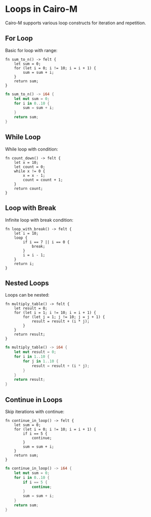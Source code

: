 # Loops in Cairo-M

Cairo-M supports various loop constructs for iteration and repetition.

## For Loop

Basic for loop with range:

```cairo-m
fn sum_to_n() -> felt {
    let sum = 0;
    for (let i = 0; i != 10; i = i + 1) {
        sum = sum + i;
    }
    return sum;
}
```

```rust
fn sum_to_n() -> i64 {
    let mut sum = 0;
    for i in 0..10 {
        sum = sum + i;
    }
    return sum;
}
```

## While Loop

While loop with condition:

```cairo-m
fn count_down() -> felt {
    let x = 10;
    let count = 0;
    while x != 0 {
        x = x - 1;
        count = count + 1;
    }
    return count;
}
```

## Loop with Break

Infinite loop with break condition:

```cairo-m
fn loop_with_break() -> felt {
    let i = 10;
    loop {
        if i == 7 || i == 0 {
            break;
        }
        i = i - 1;
    }
    return i;
}
```

## Nested Loops

Loops can be nested:

```cairo-m
fn multiply_table() -> felt {
    let result = 0;
    for (let i = 1; i != 10; i = i + 1) {
        for (let j = 1; j != 10; j = j + 1) {
            result = result + (i * j);
        }
    }
    return result;
}
```

```rust
fn multiply_table() -> i64 {
    let mut result = 0;
    for i in 1..10 {
        for j in 1..10 {
            result = result + (i * j);
        }
    }
    return result;
}
```

## Continue in Loops

Skip iterations with continue:

```cairo-m
fn continue_in_loop() -> felt {
    let sum = 0;
    for (let i = 0; i != 10; i = i + 1) {
        if i == 5 {
            continue;
        }
        sum = sum + i;
    }
    return sum;
}
```

```rust
fn continue_in_loop() -> i64 {
    let mut sum = 0;
    for i in 0..10 {
        if i == 5 {
            continue;
        }
        sum = sum + i;
    }
    return sum;
}
```
